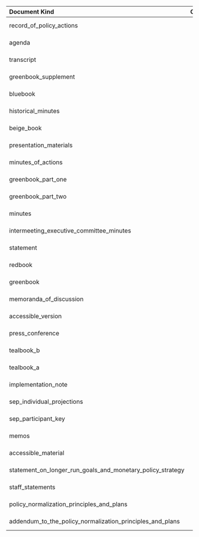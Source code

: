 | Document Kind                                              |   Count | Earliest   | Latest     |
|:-----------------------------------------------------------|--------:|:-----------|:-----------|
| record_of_policy_actions                                   |     578 | 1936-03-19 | 1992-12-22 |
| agenda                                                     |     548 | 1960-01-12 | 2017-12-13 |
| transcript                                                 |     419 | 1976-03-29 | 2017-12-13 |
| greenbook_supplement                                       |     414 | 1964-06-17 | 2010-04-28 |
| bluebook                                                   |     392 | 1965-11-02 | 2010-04-28 |
| historical_minutes                                         |     335 | 1936-03-18 | 1967-05-23 |
| beige_book                                                 |     328 | 1983-07-13 | 2017-12-13 |
| presentation_materials                                     |     321 | 1976-03-29 | 2017-12-13 |
| minutes_of_actions                                         |     283 | 1967-06-20 | 1992-12-22 |
| greenbook_part_one                                         |     275 | 1974-08-20 | 2010-04-28 |
| greenbook_part_two                                         |     275 | 1974-08-20 | 2010-04-28 |
| minutes                                                    |     261 | 1993-05-18 | 2023-06-14 |
| intermeeting_executive_committee_minutes                   |     237 | 1936-03-19 | 1955-06-06 |
| statement                                                  |     165 | 1994-05-17 | 2023-07-26 |
| redbook                                                    |     143 | 1970-05-26 | 1983-05-24 |
| greenbook                                                  |     141 | 1964-06-17 | 1979-10-06 |
| memoranda_of_discussion                                    |     123 | 1967-06-20 | 1976-03-16 |
| accessible_version                                         |      95 | 2001-06-27 | 2011-12-13 |
| press_conference                                           |      62 | 2013-03-20 | 2023-07-26 |
| tealbook_b                                                 |      53 | 2010-06-23 | 2017-12-13 |
| tealbook_a                                                 |      53 | 2010-06-23 | 2017-12-13 |
| implementation_note                                        |      46 | 2018-01-31 | 2023-07-26 |
| sep_individual_projections                                 |      37 | 2007-10-31 | 2017-12-13 |
| sep_participant_key                                        |      25 | 2007-10-31 | 2017-12-13 |
| memos                                                      |      19 | 1976-01-20 | 2017-02-01 |
| accessible_material                                        |      17 | 2007-10-31 | 2011-11-02 |
| statement_on_longer_run_goals_and_monetary_policy_strategy |       5 | 2013-01-30 | 2017-02-01 |
| staff_statements                                           |       3 | 1980-12-19 | 1989-11-14 |
| policy_normalization_principles_and_plans                  |       1 | 2014-09-17 | 2014-09-17 |
| addendum_to_the_policy_normalization_principles_and_plans  |       1 | 2017-06-14 | 2017-06-14 |